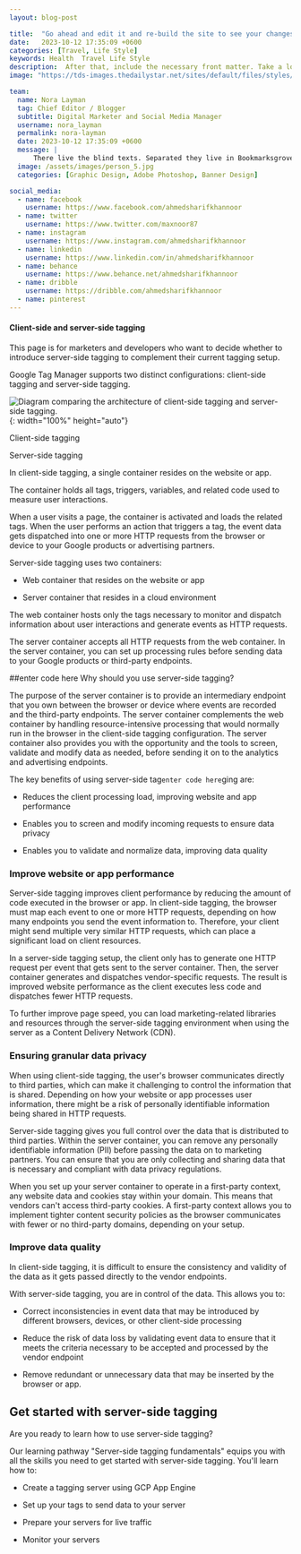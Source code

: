 ```yaml
---
layout: blog-post

title:  "Go ahead and edit it and re-build the site to see your changes"
date:   2023-10-12 17:35:09 +0600
categories: [Travel, Life Style]
keywords: Health  Travel Life Style
description:  After that, include the necessary front matter. Take a look at the source for this post to get an idea about how it works.
image: "https://tds-images.thedailystar.net/sites/default/files/styles/very_big_201/public/images/2023/10/05/smart_nid_data_of_citizens_leaked_in_bangladesh.png"

team:
  name: Nora Layman
  tag: Chief Editor / Blogger
  subtitle: Digital Marketer and Social Media Manager
  username: nora_layman
  permalink: nora-layman
  date: 2023-10-12 17:35:09 +0600
  message: |
      There live the blind texts. Separated they live in Bookmarksgrove right at the coast of the Semantics, a large language ocean.
  image: /assets/images/person_5.jpg
  categories: [Graphic Design, Adobe Photoshop, Banner Design]

social_media:
  - name: facebook
    username: https://www.facebook.com/ahmedsharifkhannoor
  - name: twitter
    username: https://www.twitter.com/maxnoor87
  - name: instagram
    username: https://www.instagram.com/ahmedsharifkhannoor
  - name: linkedin
    username: https://www.linkedin.com/in/ahmedsharifkhannoor
  - name: behance
    username: https://www.behance.net/ahmedsharifkhannoor
  - name: dribble
    username: https://dribble.com/ahmedsharifkhannoor
  - name: pinterest
---
```


#### Client-side and server-side tagging

This page is for marketers and developers who want to decide whether to introduce server-side tagging to complement their current tagging setup.

Google Tag Manager supports two distinct configurations: client-side tagging and server-side tagging.

![Diagram comparing the architecture of client-side tagging and server-side tagging.](https://lh5.googleusercontent.com/BzLp2K4MsrVbeqONBqcvXi0nt7bP3XcpwBQ4bGO7LVX4NbUIYHdgbX0n4nJQk4T8HiU_tJlFQz2LFJ17EOXgsuoI8c4LbWMhOmEslLoy73_vdrprNgjvXSjD691-0KcocHyeYfSvZYZOGbTygr76ugM){: width="100%" height="auto"}

Client-side tagging

Server-side tagging

In client-side tagging, a single container resides on the website or app.

The container holds all tags, triggers, variables, and related code used to measure user interactions.

When a user visits a page, the container is activated and loads the related tags. When the user performs an action that triggers a tag, the event data gets dispatched into one or more HTTP requests from the browser or device to your Google products or advertising partners.

Server-side tagging uses two containers:

-   Web container that resides on the website or app
    
-   Server container that resides in a cloud environment
    

The web container hosts only the tags necessary to monitor and dispatch information about user interactions and generate events as HTTP requests.

The server container accepts all HTTP requests from the web container. In the server container, you can set up processing rules before sending data to your Google products or third-party endpoints.

##enter code here Why should you use server-side tagging?

The purpose of the server container is to provide an intermediary endpoint that you own between the browser or device where events are recorded and the third-party endpoints. The server container complements the web container by handling resource-intensive processing that would normally run in the browser in the client-side tagging configuration. The server container also provides you with the opportunity and the tools to screen, validate and modify data as needed, before sending it on to the analytics and advertising endpoints.

The key benefits of using server-side tag`enter code here`ging are:

-   Reduces the client processing load, improving website and app performance
    
-   Enables you to screen and modify incoming requests to ensure data privacy
    
-   Enables you to validate and normalize data, improving data quality
    

### Improve website or app performance

Server-side tagging improves client performance by reducing the amount of code executed in the browser or app. In client-side tagging, the browser must map each event to one or more HTTP requests, depending on how many endpoints you send the event information to. Therefore, your client might send multiple very similar HTTP requests, which can place a significant load on client resources.

In a server-side tagging setup, the client only has to generate one HTTP request per event that gets sent to the server container. Then, the server container generates and dispatches vendor-specific requests. The result is improved website performance as the client executes less code and dispatches fewer HTTP requests.

To further improve page speed, you can load marketing-related libraries and resources through the server-side tagging environment when using the server as a Content Delivery Network (CDN).

### Ensuring granular data privacy

When using client-side tagging, the user's browser communicates directly to third parties, which can make it challenging to control the information that is shared. Depending on how your website or app processes user information, there might be a risk of personally identifiable information being shared in HTTP requests.

Server-side tagging gives you full control over the data that is distributed to third parties. Within the server container, you can remove any personally identifiable information (PII) before passing the data on to marketing partners. You can ensure that you are only collecting and sharing data that is necessary and compliant with data privacy regulations.

When you set up your server container to operate in a first-party context, any website data and cookies stay within your domain. This means that vendors can't access third-party cookies. A first-party context allows you to implement tighter content security policies as the browser communicates with fewer or no third-party domains, depending on your setup.

### Improve data quality

In client-side tagging, it is difficult to ensure the consistency and validity of the data as it gets passed directly to the vendor endpoints.

With server-side tagging, you are in control of the data. This allows you to:

-   Correct inconsistencies in event data that may be introduced by different browsers, devices, or other client-side processing
    
-   Reduce the risk of data loss by validating event data to ensure that it meets the criteria necessary to be accepted and processed by the vendor endpoint
    
-   Remove redundant or unnecessary data that may be inserted by the browser or app.
    

## Get started with server-side tagging

Are you ready to learn how to use server-side tagging?

Our learning pathway "Server-side tagging fundamentals" equips you with all the skills you need to get started with server-side tagging. You'll learn how to:

-   Create a tagging server using GCP App Engine
    
-   Set up your tags to send data to your server
    
-   Prepare your servers for live traffic
    
-   Monitor your servers
